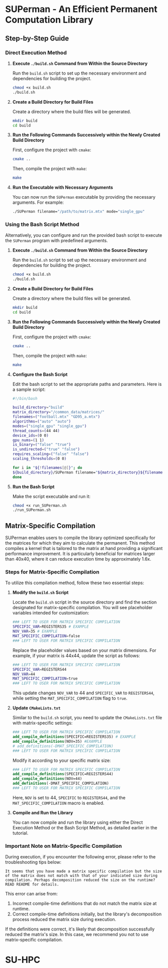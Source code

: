 # SUPerman - An Efficient Permanent Computation Library

## Step-by-Step Guide

### Direct Execution Method

1. **Execute `./build.sh` Command from Within the Source Directory**

   Run the `build.sh` script to set up the necessary environment and dependencies for building the project.
    ```bash
    chmod +x build.sh
    ./build.sh
    ```

2. **Create a Build Directory for Build Files**

   Create a directory where the build files will be generated.
    ```bash
    mkdir build
    cd build
    ```

3. **Run the Following Commands Successively within the Newly Created Build Directory**

   First, configure the project with `cmake`:
    ```bash
    cmake ..
    ```

   Then, compile the project with `make`:
    ```bash
    make
    ```

4. **Run the Executable with Necessary Arguments**

   You can now run the `SUPerman` executable by providing the necessary arguments. For example:
    ```bash
    ./SUPerman filename="/path/to/matrix.mtx" mode="single_gpu"
    ```

### Using the Bash Script Method

Alternatively, you can configure and run the provided bash script to execute the `SUPerman` program with predefined arguments.

1. **Execute `./build.sh` Command from Within the Source Directory**

   Run the `build.sh` script to set up the necessary environment and dependencies for building the project.
    ```bash
    chmod +x build.sh
    ./build.sh
    ```

2. **Create a Build Directory for Build Files**

   Create a directory where the build files will be generated.
    ```bash
    mkdir build
    cd build
    ```

3. **Run the Following Commands Successively within the Newly Created Build Directory**

   First, configure the project with `cmake`:
    ```bash
    cmake ..
    ```

   Then, compile the project with `make`:
    ```bash
    make
    ```

4. **Configure the Bash Script**

   Edit the bash script to set the appropriate paths and parameters. Here is a sample script:

    ```bash
   #!/bin/bash

   build_directory="build"
   matrix_directory="/common_data/matrices/"
   filenames=("football.mtx" "GD95_a.mtx")
   algorithms=("auto" "auto")
   modes=("single_gpu" "single_gpu")
   thread_counts=(44 44)
   device_ids=(0 0)
   gpu_nums=(1 1)
   is_binary=("false" "true")
   is_undirected=("true" "false")
   requires_scaling=("false" "false")
   scaling_thresholds=(0 0)
   
   for i in "${!filenames[@]}"; do
   ${build_directory}/SUPerman filename="${matrix_directory}${filenames[$i]}" algorithm="${algorithms[$i]}" mode="${modes[$i]}" thread_count="${thread_counts[$i]}" device_id="${device_ids[$i]}" gpu_num="${gpu_nums[$i]}" binary="${is_binary[$i]}" undirected="${is_undirected[$i]}" scaling="${requires_scaling[$i]}" scaling_threshold="${scaling_thresholds[$i]}"
   done
    ```

5. **Run the Bash Script**

   Make the script executable and run it:
    ```bash
    chmod +x run_SUPerman.sh
    ./run_SUPerman.sh
    ```

## Matrix-Specific Compilation

SUPerman enables users to compile the library optimized specifically for the matrices for which they aim to calculate the permanent. This method compiles a kernel that is tailored to the matrix at hand providing a significant performance improvement. It is particularly beneficial for matrices larger than 40x40, where it can reduce execution time by approximately 1.6x.

### Steps for Matrix-Specific Compilation

To utilize this compilation method, follow these two essential steps:

1. **Modify the `build.sh` Script**

   Locate the `build.sh` script in the source directory and find the section designated for matrix-specific compilation. You will see placeholder variables intended for customization:

   ```bash
   ### LEFT TO USER FOR MATRIX SPECIFIC COMPILATION
   SPECIFIC_VAR=REGISTERS35 # EXAMPLE
   NOV_VAR=35 # EXAMPLE
   MAT_SPECIFIC_COMPILATION=false
   ### LEFT TO USER FOR MATRIX SPECIFIC COMPILATION
   ```

   Replace the placeholder values based on your matrix dimensions. For example, if your matrix is 44x44, update the script as follows:

   ```bash
   ### LEFT TO USER FOR MATRIX SPECIFIC COMPILATION
   SPECIFIC_VAR=REGISTERS44
   NOV_VAR=44
   MAT_SPECIFIC_COMPILATION=true
   ### LEFT TO USER FOR MATRIX SPECIFIC COMPILATION
   ```

   This update changes `NOV_VAR` to 44 and `SPECIFIC_VAR` to `REGISTERS44`, while setting the `MAT_SPECIFIC_COMPILATION` flag to `true`.

2. **Update `CMakeLists.txt`**

   Similar to the `build.sh` script, you need to update the `CMakeLists.txt` file with matrix-specific settings:

   ```cmake
   ### LEFT TO USER FOR MATRIX SPECIFIC COMPILATION
   add_compile_definitions(SPECIFIC=REGISTERS35) # EXAMPLE
   add_compile_definitions(NOV=35) #EXAMPLE
   # add_definitions(-DMAT_SPECIFIC_COMPILATION)
   ### LEFT TO USER FOR MATRIX SPECIFIC COMPILATION
   ```

   Modify it according to your specific matrix size:

   ```cmake
   ### LEFT TO USER FOR MATRIX SPECIFIC COMPILATION
   add_compile_definitions(SPECIFIC=REGISTERS44)
   add_compile_definitions(NOV=44)
   add_definitions(-DMAT_SPECIFIC_COMPILATION)
   ### LEFT TO USER FOR MATRIX SPECIFIC COMPILATION
   ```

   Here, `NOV` is set to 44, `SPECIFIC` to `REGISTERS44`, and the `MAT_SPECIFIC_COMPILATION` macro is enabled.

3. **Compile and Run the Library**

   You can now compile and run the library using either the Direct Execution Method or the Bash Script Method, as detailed earlier in the tutorial.

### Important Note on Matrix-Specific Compilation

During execution, if you encounter the following error, please refer to the troubleshooting tips below:

```error
It seems that you have made a matrix specific compilation but the size of the matrix does not match with that of your indicated size during compilation. Perhaps decomposition reduced the size on the runtime? READ README for details.
```

This error can arise from:

1. Incorrect compile-time definitions that do not match the matrix size at runtime.
2. Correct compile-time definitions initially, but the library's decomposition process reduced the matrix size during execution.

If the definitions were correct, it's likely that decomposition successfully reduced the matrix's size. In this case, we recommend you not to use matrix-specific compilation.

# SU-HPC
